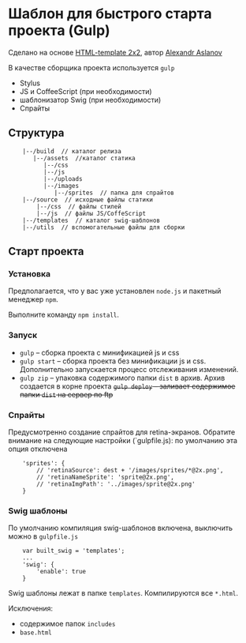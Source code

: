 Шаблон для быстрого старта проекта (Gulp)
=========================================

Сделано на основе [HTML-template 2x2][1], автор [Alexandr Aslanov][2]

В качестве сборщика проекта используется `gulp`

- Stylus
- JS и CoffeeScript (при необходимости)
- шаблонизатор Swig (при необходимости)
- Спрайты


## Структура
```
    |--/build  // каталог релиза
       |--/assets  //каталог статика
          |--/css
          |--/js
          |--/uploads
          |--/images
             |--/sprites  // папка для спрайтов
    |--/source  // исходные файлы статики
        |--/css  // файлы стилей
        |--/js  // файлы JS/CoffeScript
    |--/templates  // каталог swig-шаблонов
    |--/utils  // вспомогательные файлы для сборки
```


## Старт проекта

### Установка
Предполагается, что у вас уже установлен `node.js` и пакетный менеджер `npm`.

Выполните команду `npm install`.

### Запуск
- `gulp` – сборка проекта с минификацией js и css
- `gulp start` – сборка проекта без минификации js и css. Дополнительно запускается процесс отслеживания изменений.
- `gulp zip` – упаковка содержимого папки `dist` в архив. Архив создается в корне проекта
~~`gulp deploy` – заливает содержимое папки `dist` на сервер по ftp~~


### Спрайты
Предусмотренно создание спрайтов для retina-экранов. Обратите внимание на следующие настройки (`gulpfile.js):
по умолчанию эта опция отключена

```
    'sprites': {
        // 'retinaSource': dest + '/images/sprites/*@2x.png',
        // 'retinaNameSprite': 'sprite@2x.png',
        // 'retinaImgPath': '../images/sprite@2x.png'
    }
```

### Swig шаблоны
По умолчанию компиляция swig-шаблонов включена, выключить можно в `gulpfile.js`

```
    var built_swig = 'templates';
    ...
    'swig': {
        'enable': true
    }
```

Swig шаблоны лежат в папке `templates`. Компилируются все `*.html`.

Исключения:

-  содержимое папок `includes`
- `base.html`

[1]: <https://github.com/trolev/html-template-2x2>  "HTML-template 2x2"
[2]: <https://github.com/trolev>  "Alexandr Aslanov"
